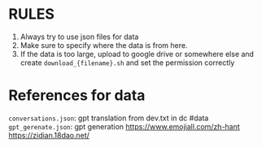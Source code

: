# RULES

1.  Always try to use json files for data
2.  Make sure to specify where the data is from here.
3.  If the data is too large, upload to google drive or somewhere else and create `download_{filename}.sh` and set the permission correctly

# References for data

```conversations.json```: gpt translation from dev.txt in dc #data  
```gpt_gerenate.json```: gpt generation
https://www.emojiall.com/zh-hant
https://zidian.18dao.net/
